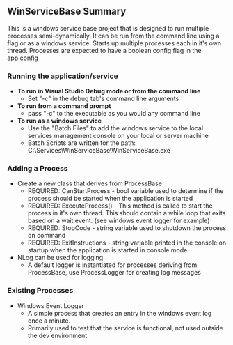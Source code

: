 ## WinServiceBase Summary
This is a windows service base project that is designed to run multiple processes semi-dynamically.  It can be
run from the command line using a flag or as a windows service.  Starts up multiple processes each in it's own
thread.  Processes are expected to have a boolean config flag in the app.config

### Running the application/service
* **To run in Visual Studio Debug mode or from the command line**
    * Set "-c" in the debug tab's command line arguments
* **To run from a command prompt**
    * pass "-c" to the executable as you would any command line
* **To run as a windows service**
    * Use the "Batch Files" to add the windows service to the local services management console on your local
    or server machine
    * Batch Scripts are written for the path: C:\Services\WinServiceBase\WinServiceBase.exe

### Adding a Process
* Create a new class that derives from ProcessBase
    * REQUIRED: CanStartProcess - bool variable used to determine if the process should be started when the application is started
    * REQUIRED: ExecuteProcess() - This method is called to start the process in it's own thread.  This should
    contain a while loop that exits based on a wait event. (see windows event logger for example)
    * REQUIRED: StopCode - string variable used to shutdown the process on command
    * REQUIRED: ExitInstructions - string variable printed in the console on startup when the application is started in console mode
* NLog can be used for logging
    * A default logger is instantiated for processes deriving from ProcessBase, use ProcessLogger for creating log messages

### Existing Processes
* Windows Event Logger
    * A simple process that creates an entry in the windows event log once a minute.
    * Primarily used to test that the service is functional, not used outside the dev environment
